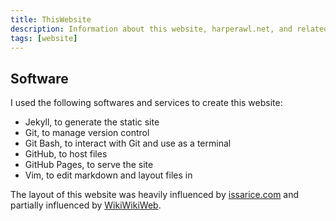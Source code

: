 ```yaml
---
title: ThisWebsite
description: Information about this website, harperawl.net, and related pages.
tags: [website]
---
```

## Software
I used the following softwares and services to create this website:
- Jekyll, to generate the static site
- Git, to manage version control
- Git Bash, to interact with Git and use as a terminal
- GitHub, to host files
- GitHub Pages, to serve the site
- Vim, to edit markdown and layout files in

The layout of this website was heavily influenced by [issarice.com](http://issarice.com) and partially influenced by [WikiWikiWeb](https://wiki.c2.com).